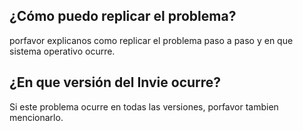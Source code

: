 ## ¿Cómo puedo replicar el problema?
porfavor explicanos como replicar el problema paso a paso y en que sistema operativo ocurre.
## ¿En que versión del Invie ocurre?
Si este problema ocurre en todas las versiones, porfavor tambien mencionarlo.
